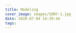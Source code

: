 ```yaml
---
title: Modeling
cover_image: images/SONY-1.jpg
date: 2020-07-04 14:39:44
tags:
---
```

<p style="text-align: center;">
<img alt="" src="https://s2.loli.net/2022/01/12/TsqVp17I9F6rGcl.jpg"  /></p>

<p style="text-align: center; ">
<img alt="" src="https://s2.loli.net/2022/01/12/7vhLsVr3xo9a8jk.jpg"  /></p>